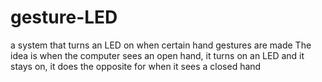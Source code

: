# gesture-LED

a system that turns an LED on when certain hand gestures are made
The idea is when the computer sees an open hand, it turns on an LED and it stays on, it does the opposite for when it sees a closed hand
